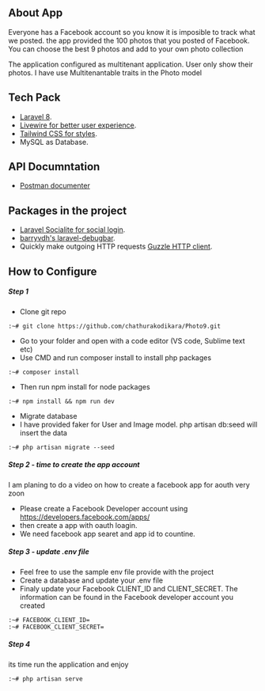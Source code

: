 
## About App

Everyone has a Facebook account so you know it is imposible to track what we posted. the app provided the 100 photos that you posted of Facebook. You can choose the best 9 photos and add to your own photo collection

The application configured as multitenant application. User only show their photos. I have use Multitenantable traits in the Photo model 



## Tech Pack

- [Laravel 8](https://laravel.com/docs/8.x).
- [Livewire for better user experience](https://laravel-livewire.com/docs/2.x/quickstart).
- [Tailwind CSS for styles](https://tailwindcss.com/docs).
- MySQL as Database.

## API Documntation 
- [Postman documenter](https://documenter.getpostman.com/view/12479368/UV5WDdo6)


## Packages in the project
- [Laravel Socialite for social login](https://laravel.com/docs/8.x/socialite).
- [barryvdh's laravel-debugbar](https://github.com/barryvdh/laravel-debugbar).
- Quickly make outgoing HTTP requests [ Guzzle HTTP client](https://laravel.com/docs/8.x/http-client).



## How to Configure

##### Step 1

* Clone git repo
```shell
:~# git clone https://github.com/chathurakodikara/Photo9.git
```
* Go to your folder and open with a code editor (VS code, Sublime text etc)
* Use CMD and run composer install to install php packages
```shell
:~# composer install
```
* Then run npm install for node packages
```shell
:~# npm install && npm run dev
```
* Migrate database 
* I have provided faker for User and Image model. php artisan db:seed will insert the data

```shell
:~# php artisan migrate --seed
```



##### Step 2 - time to create the app account
I am planing to do a video on how to create a facebook app for aouth very zoon

* Please create a Facebook Developer account using https://developers.facebook.com/apps/
* then create a app with oauth loagin. 
* We need facebook app searet and app id to countine.

##### Step 3 - update .env file 

- Feel free to use the sample env file provide with the project
- Create a database and update your .env file
- Finaly update your Facebook CLIENT_ID and CLIENT_SECRET. The information can be found in the Facebook developer account you created

```shell
:~# FACEBOOK_CLIENT_ID=
:~# FACEBOOK_CLIENT_SECRET=
```
##### Step 4
its time run the application and enjoy
```shell
:~# php artisan serve
```